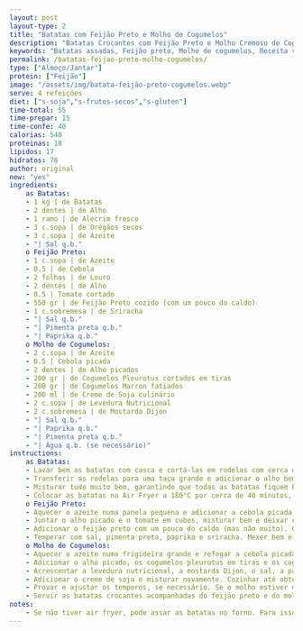 ```yaml
---
layout: post
layout-type: 2
title: "Batatas com Feijão Preto e Molho de Cogumelos"
description: "Batatas Crocantes com Feijão Preto e Molho Cremoso de Cogumelos"
keywords: "Batatas assadas, Feijão preto, Molho de cogumelos, Receita vegana, Air fryer, Comida caseira, Alimentação saudável, Prato completo, Jantar fácil, Receita nutritiva"
permalink: /batatas-feijao-preto-molho-cogumelos/
type: ["Almoço/Jantar"]
protein: ["Feijão"]
image: "/assets/img/batata-feijão-preto-cogumelos.webp"
serve: 4 refeições
diet: ["s-soja","s-frutos-secos","s-gluten"]
time-total: 55
time-prepar: 15
time-confe: 40
calorias: 540
proteinas: 18
lipidos: 17
hidratos: 78
author: original
new: "yes"
ingredients:
    as Batatas:
    - 1 kg | de Batatas
    - 2 dentes | de Alho
    - 1 ramo | de Alecrim fresco
    - 3 c.sopa | de Orégãos secos
    - 3 c.sopa | de Azeite
    - "| Sal q.b."
    o Feijão Preto:
    - 1 c.sopa | de Azeite
    - 0.5 | de Cebola
    - 2 folhas | de Louro
    - 2 dentes | de Alho
    - 0.5 | Tomate cortado
    - 550 gr | de Feijão Preto cozido (com um pouco do caldo)
    - 1 c.sobremesa | de Sriracha
    - "| Sal q.b."
    - "| Pimenta preta q.b."
    - "| Paprika q.b."
    o Molho de Cogumelos:
    - 2 c.sopa | de Azeite
    - 0.5 | Cebola picada
    - 2 dentes | de Alho picados
    - 200 gr | de Cogumelos Pleurotus cortados em tiras
    - 200 gr | de Cogumelos Marron fatiados
    - 200 ml | de Creme de Soja culinário
    - 2 c.sopa | de Levedura Nutricional
    - 2 c.sobremesa | de Mostarda Dijon
    - "| Sal q.b."
    - "| Paprika q.b."
    - "| Pimenta preta q.b."
    - "| Água q.b. (se necessário)"
instructions:
    as Batatas:
    - Lavar bem as batatas com casca e cortá-las em rodelas com cerca de 1 dedo de espessura.
    - Transferir as rodelas para uma taça grande e adicionar o alho bem picado, o alecrim bem picado, os orégãos, o sal e o azeite.
    - Misturar tudo muito bem, garantindo que todas as batatas fiquem bem temperadas.
    - Colocar as batatas na Air Fryer a 180°C por cerca de 40 minutos, mexendo várias vezes ao longo do tempo até que ambas as faces fiquem douradas e crocantes.
    o Feijão Preto:
    - Aquecer o azeite numa panela pequena e adicionar a cebola picada e as folhas de louro. Refogar até dourar.
    - Juntar o alho picado e o tomate em cubos, misturar bem e deixar cozinhar até o tomate começar a desfazer-se.
    - Adicionar o feijão preto com um pouco do caldo (mas não muito). O objetivo é que o feijão fique com um molho ligeiramente espesso, sem excesso de líquido. Se houver demasiado caldo no final, descartar o excesso.
    - Temperar com sal, pimenta preta, paprika e sriracha. Mexer bem e deixar cozinhar até apurar, sem ultrapassar o ponto desejado para o feijão.
    o Molho de Cogumelos:
    - Aquecer o azeite numa frigideira grande e refogar a cebola picada até dourar.
    - Adicionar o alho picado, os cogumelos pleurotus em tiras e os cogumelos marron fatiados. Misturar bem e deixar cozinhar até perderem parte da água e reduzirem de tamanho.
    - Acrescentar a levedura nutricional, a mostarda Dijon, o sal, a paprika e a pimenta preta. Envolver bem e mexer para não colar.
    - Adicionar o creme de soja e misturar novamente. Cozinhar até obter a consistência desejada.
    - Provar e ajustar os temperos, se necessário. Se o molho estiver muito espesso, adicionar um pouco de água até atingir a textura ideal.
    - Servir as batatas crocantes acompanhadas do feijão preto e do molho cremoso de cogumelos.
notes:
    - Se não tiver air fryer, pode assar as batatas no forno. Para isso, distribuir as rodelas temperadas numa única camada sobre um tabuleiro forrado com papel vegetal e assar a 200°C por cerca de 40-45 minutos, virando-as a meio do tempo para garantir que fiquem douradas e crocantes de ambos os lados.
---
```


